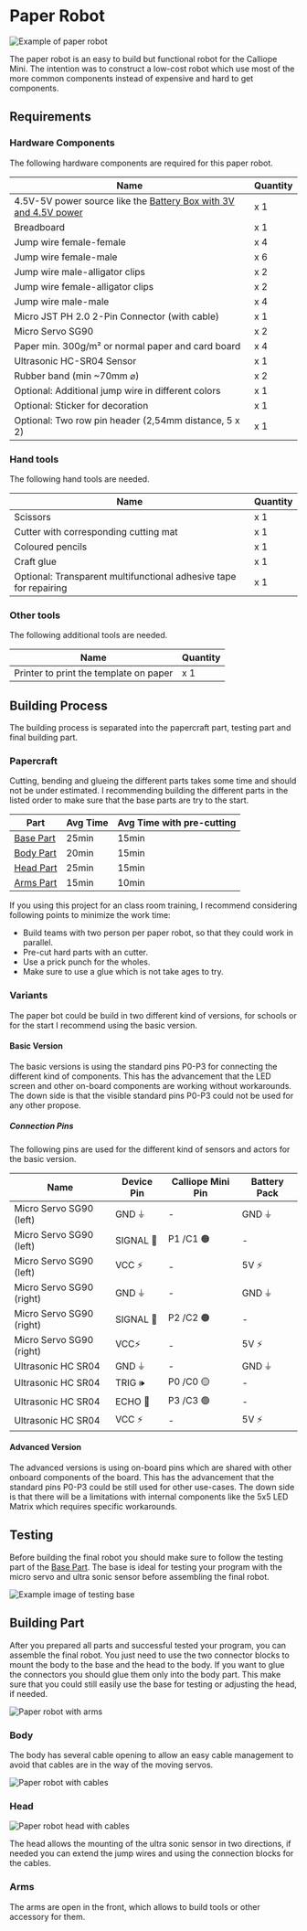 # Paper Robot

![Example of paper robot](paper_robot.jpg)

The paper robot is an easy to build but functional robot for the Calliope Mini.
The intention was to construct a low-cost robot which use most of the more common components instead of expensive and hard to get components.

## Requirements

### Hardware Components

The following hardware components are required for this paper robot.

| Name                                                                                                | Quantity |
| --------------------------------------------------------------------------------------------------- | -------- |
| 4.5V-5V power source like the [Battery Box with 3V and 4.5V power](/hardware/battery_box/README.md) | x 1      |
| Breadboard                                                                                          | x 1      |
| Jump wire female-female                                                                             | x 4      |
| Jump wire female-male                                                                               | x 6      |
| Jump wire male-alligator clips                                                                      | x 2      |
| Jump wire female-alligator clips                                                                    | x 2      |
| Jump wire male-male                                                                                 | x 4      |
| Micro JST PH 2.0 2-Pin Connector (with cable)                                                       | x 1      |
| Micro Servo SG90                                                                                    | x 2      |
| Paper min. 300g/m² or normal paper and card board                                                   | x 4      |
| Ultrasonic HC-SR04 Sensor                                                                           | x 1      |
| Rubber band (min ~70mm ⌀)                                                                           | x 2      |
| Optional: Additional jump wire in different colors                                                  | x 1      |
| Optional: Sticker for decoration                                                                    | x 1      |
| Optional: Two row pin header (2,54mm distance, 5 x 2)                                               | x 1      |

### Hand tools

The following hand tools are needed.

| Name                                                              | Quantity |
| ----------------------------------------------------------------- | -------- |
| Scissors                                                          | x 1      |
| Cutter with corresponding cutting mat                             | x 1      |
| Coloured pencils                                                  | x 1      |
| Craft glue                                                        | x 1      |
| Optional: Transparent multifunctional adhesive tape for repairing | x 1      |

### Other tools

The following additional tools are needed.

| Name                                   | Quantity |
| -------------------------------------- | -------- |
| Printer to print the template on paper | x 1      |

## Building Process

The building process is separated into the papercraft part, testing part and final building part.

### Papercraft

Cutting, bending and glueing the different parts takes some time and should not be under estimated.
I recommending building the different parts in the listed order to make sure that the base parts are try to the start.

| Part                        | Avg Time | Avg Time with pre-cutting |
| --------------------------- | -------- | ------------------------- |
| [Base Part](base/README.md) | 25min    | 15min                     |
| [Body Part](body/README.md) | 20min    | 15min                     |
| [Head Part](head/README.md) | 25min    | 15min                     |
| [Arms Part](arms/README.md) | 15min    | 10min                     |

If you using this project for an class room training, I recommend considering following points to minimize the work time:

- Build teams with two person per paper robot, so that they could work in parallel.
- Pre-cut hard parts with an cutter.
- Use a prick punch for the wholes.
- Make sure to use a glue which is not take ages to try.

### Variants

The paper bot could be build in two different kind of versions, for schools or for the start I recommend using the basic version.

#### Basic Version

The basic versions is using the standard pins P0-P3 for connecting the different kind of components.
This has the advancement that the LED screen and other on-board components are working without workarounds.
The down side is that the visible standard pins P0-P3 could not be used for any other propose.

##### Connection Pins

The following pins are used for the different kind of sensors and actors for the basic version.

| Name                     | Device Pin | Calliope Mini Pin | Battery Pack |
| ------------------------ | ---------- | ----------------- | ------------ |
| Micro Servo SG90 (left)  | GND ⏚      | -                 | GND ⏚        |
| Micro Servo SG90 (left)  | SIGNAL 🦾  | P1 /C1 🟠         | -            |
| Micro Servo SG90 (left)  | VCC ⚡     | -                 | 5V ⚡        |
| Micro Servo SG90 (right) | GND ⏚      | -                 | GND ⏚        |
| Micro Servo SG90 (right) | SIGNAL 🦾  | P2 /C2 🟠         | -            |
| Micro Servo SG90 (right) | VCC⚡      | -                 | 5V ⚡        |
| Ultrasonic HC SR04       | GND ⏚      | -                 | GND ⏚        |
| Ultrasonic HC SR04       | TRIG 🕪     | P0 /C0 🟡         | -            |
| Ultrasonic HC SR04       | ECHO 🎤    | P3 /C3 🟢         | -            |
| Ultrasonic HC SR04       | VCC ⚡     | -                 | 5V ⚡        |

#### Advanced Version

The advanced versions is using on-board pins which are shared with other onboard components of the board.
This has the advancement that the standard pins P0-P3 could be still used for other use-cases.
The down side is that there will be a limitations with internal components like the 5x5 LED Matrix which requires specific workarounds.

## Testing

Before building the final robot you should make sure to follow the testing part of the [Base Part](base/README.md).
The base is ideal for testing your program with the micro servo and ultra sonic sensor before assembling the final robot.

![Example image of testing base](base/images/paper_robot_base_assembled.jpg)

## Building Part

After you prepared all parts and successful tested your program, you can assemble the final robot.
You just need to use the two connector blocks to mount the body to the base and the head to the body.
If you want to glue the connectors you should glue them only into the body part.
This make sure that you could still easily use the base for testing or adjusting the head, if needed.

![Paper robot with arms](arms/images/paper_robot_with_arms.jpg)

### Body

The body has several cable opening to allow an easy cable management to avoid that cables are in the way of the moving servos.

![Paper robot with cables](body/images/paper_robot_body_cables.jpg)

### Head

![Paper robot head with cables](head/images/paper_robot_head_cables.jpg)

The head allows the mounting of the ultra sonic sensor in two directions, if needed you can extend the jump wires and using the connection blocks for the cables.

### Arms

The arms are open in the front, which allows to build tools or other accessory for them.
